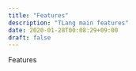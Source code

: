 ```yaml
---
title: "Features"
description: "TLang main features"
date: 2020-01-28T00:08:29+09:00
draft: false
---
```


Features